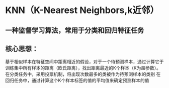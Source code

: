 # KNN（K-Nearest Neighbors,k近邻）
## 一种监督学习算法，常用于分类和回归特征任务
## 核心思想：
基于相似样本在特征空间中距离相近的假设，对于一个待预测样本，通过计算它于训练集中所有样本的距离（欧氏距离），找出距离最近的K个样本（K为超参数）。
在分类任务中，采用投票机制，将出现次数最多的类被作为待预测样本的类别
在回归任务中，通过计算这个K个样本标签的值的平均值来确定预测样本的值
